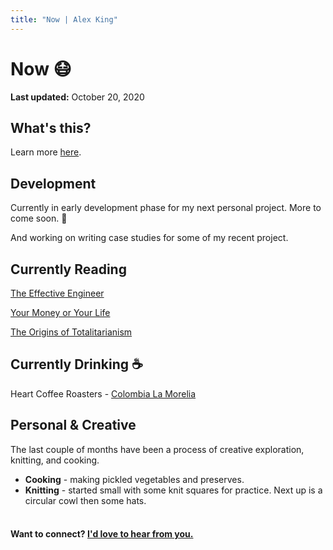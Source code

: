 ```yaml
---
title: "Now | Alex King"
---
```


# **Now** 😷

**Last updated:** October 20, 2020

## What's this?

Learn more <a href="https://nownownow.com/about" target="_blank" rel="noopener noreferrer">here</a>.

## Development

Currently in early development phase for my next personal project. More to come soon. 🤫

And working on writing case studies for some of my recent project.

## Currently Reading

<a href="https://www.effectiveengineer.com/book" target="_blank" rel="noopener noreferrer">The Effective Engineer</a>

<a href="https://www.amazon.com/Your-Money-Life-Transforming-Relationship-ebook/dp/B0052MD8VO/ref=sr_1_1?dchild=1&keywords=your+money+or+your+life&qid=1595821865&s=books&sr=1-1" target="_blank" rel="noopener noreferrer">Your Money or Your Life</a>

<a href="https://www.amazon.com/Origins-Totalitarianism-Harvest-Book-Hb244-ebook/dp/B004Q9TLJW/ref=tmm_kin_swatch_0?_encoding=UTF8&qid=&sr=" target="_blank" rel="noopener noreferrer">The Origins of Totalitarianism</a>

<!-- <a href="https://www.amazon.com/Pragmatic-Programmer-journey-mastery-Anniversary/dp/0135957052/ref=sr_1_1?dchild=1&keywords=pragmatic+programmer&qid=1595821756&sr=8-1" target="_blank" rel="noopener noreferrer">The Pragmatic Programmer </a> -->
<!-- <a href="https://www.amazon.com/Becoming-Michelle-Obama-ebook/dp/B079ZYWJJ8/ref=tmm_kin_swatch_0?_encoding=UTF8&qid=1597889222&sr=8-1" target="_blank" rel="noopener noreferrer">Becoming</a> -->

## Currently Drinking ☕️

Heart Coffee Roasters - <a href="https://www.heartroasters.com/collections/all/products/colombia-la-morelia" target="_blank" rel="noopener noreferrer">Colombia La Morelia</a>

<!-- Olympia Coffee Roaster - <a href="https://www.olympiacoffee.com/collections/coffee/products/chelchele-natural-lot-225" target="_blank" rel="noopener noreferrer">Ethiopia Chelchele Natural Lot 225</a> -->

## Personal & Creative

The last couple of months have been a process of creative exploration, knitting, and cooking.

- **Cooking** - making pickled vegetables and preserves.
- **Knitting** - started small with some knit squares for practice. Next up is a circular cowl then some hats.

#### <br/> Want to connect? [I'd love to hear from you.](/contact)
